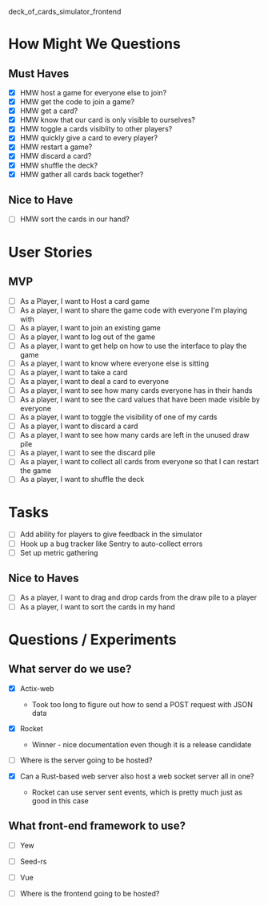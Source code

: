 deck_of_cards_simulator_frontend

# How Might We Questions

## Must Haves

- [x] HMW host a game for everyone else to join?
- [x] HMW get the code to join a game?
- [x] HMW get a card?
- [x] HMW know that our card is only visible to ourselves?
- [x] HMW toggle a cards visiblity to other players?
- [x] HMW quickly give a card to every player?
- [x] HMW restart a game?
- [x] HMW discard a card?
- [x] HMW shuffle the deck?
- [x] HMW gather all cards back together?

## Nice to Have

- [ ] HMW sort the cards in our hand?

# User Stories

## MVP

- [ ] As a Player, I want to Host a card game
- [ ] As a player, I want to share the game code with everyone I'm playing with
- [ ] As a player, I want to join an existing game
- [ ] As a player, I want to log out of the game
- [ ] As a player, I want to get help on how to use the interface to play the game
- [ ] As a player, I want to know where everyone else is sitting
- [ ] As a player, I want to take a card
- [ ] As a player, I want to deal a card to everyone
- [ ] As a player, I want to see how many cards everyone has in their hands
- [ ] As a player, I want to see the card values that have been made visible by everyone
- [ ] As a player, I want to toggle the visibility of one of my cards
- [ ] As a player, I want to discard a card
- [ ] As a player, I want to see how many cards are left in the unused draw pile
- [ ] As a player, I want to see the discard pile
- [ ] As a player, I want to collect all cards from everyone so that I can restart the game
- [ ] As a player, I want to shuffle the deck

# Tasks

- [ ] Add ability for players to give feedback in the simulator
- [ ] Hook up a bug tracker like Sentry to auto-collect errors
- [ ] Set up metric gathering

## Nice to Haves

- [ ] As a player, I want to drag and drop cards from the draw pile to a player
- [ ] As a player, I want to sort the cards in my hand

# Questions / Experiments

## What server do we use?

- [x] Actix-web
  - Took too long to figure out how to send a POST request with JSON data
- [x] Rocket

  - Winner - nice documentation even though it is a release candidate

- [ ] Where is the server going to be hosted?

- [x] Can a Rust-based web server also host a web socket server all in one?
  - Rocket can use server sent events, which is pretty much just as good in this case

## What front-end framework to use?

- [ ] Yew
- [ ] Seed-rs
- [ ] Vue

- [ ] Where is the frontend going to be hosted?
